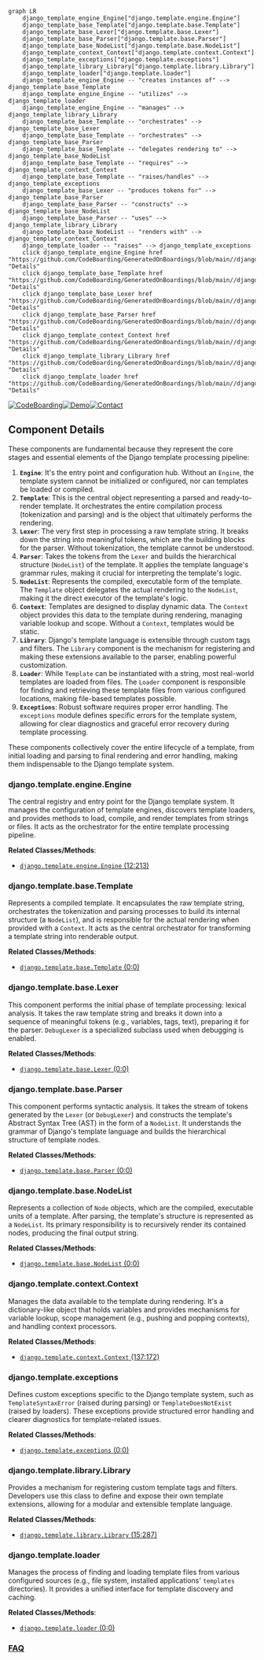 ```mermaid
graph LR
    django_template_engine_Engine["django.template.engine.Engine"]
    django_template_base_Template["django.template.base.Template"]
    django_template_base_Lexer["django.template.base.Lexer"]
    django_template_base_Parser["django.template.base.Parser"]
    django_template_base_NodeList["django.template.base.NodeList"]
    django_template_context_Context["django.template.context.Context"]
    django_template_exceptions["django.template.exceptions"]
    django_template_library_Library["django.template.library.Library"]
    django_template_loader["django.template.loader"]
    django_template_engine_Engine -- "creates instances of" --> django_template_base_Template
    django_template_engine_Engine -- "utilizes" --> django_template_loader
    django_template_engine_Engine -- "manages" --> django_template_library_Library
    django_template_base_Template -- "orchestrates" --> django_template_base_Lexer
    django_template_base_Template -- "orchestrates" --> django_template_base_Parser
    django_template_base_Template -- "delegates rendering to" --> django_template_base_NodeList
    django_template_base_Template -- "requires" --> django_template_context_Context
    django_template_base_Template -- "raises/handles" --> django_template_exceptions
    django_template_base_Lexer -- "produces tokens for" --> django_template_base_Parser
    django_template_base_Parser -- "constructs" --> django_template_base_NodeList
    django_template_base_Parser -- "uses" --> django_template_library_Library
    django_template_base_NodeList -- "renders with" --> django_template_context_Context
    django_template_loader -- "raises" --> django_template_exceptions
    click django_template_engine_Engine href "https://github.com/CodeBoarding/GeneratedOnBoardings/blob/main//django/django_template_engine_Engine.md" "Details"
    click django_template_base_Template href "https://github.com/CodeBoarding/GeneratedOnBoardings/blob/main//django/django_template_base_Template.md" "Details"
    click django_template_base_Lexer href "https://github.com/CodeBoarding/GeneratedOnBoardings/blob/main//django/django_template_base_Lexer.md" "Details"
    click django_template_base_Parser href "https://github.com/CodeBoarding/GeneratedOnBoardings/blob/main//django/django_template_base_Parser.md" "Details"
    click django_template_context_Context href "https://github.com/CodeBoarding/GeneratedOnBoardings/blob/main//django/django_template_context_Context.md" "Details"
    click django_template_library_Library href "https://github.com/CodeBoarding/GeneratedOnBoardings/blob/main//django/django_template_library_Library.md" "Details"
    click django_template_loader href "https://github.com/CodeBoarding/GeneratedOnBoardings/blob/main//django/django_template_loader.md" "Details"
```
[![CodeBoarding](https://img.shields.io/badge/Generated%20by-CodeBoarding-9cf?style=flat-square)](https://github.com/CodeBoarding/GeneratedOnBoardings)[![Demo](https://img.shields.io/badge/Try%20our-Demo-blue?style=flat-square)](https://www.codeboarding.org/demo)[![Contact](https://img.shields.io/badge/Contact%20us%20-%20contact@codeboarding.org-lightgrey?style=flat-square)](mailto:contact@codeboarding.org)

## Component Details

These components are fundamental because they represent the core stages and essential elements of the Django template processing pipeline:

1.  **`Engine`**: It's the entry point and configuration hub. Without an `Engine`, the template system cannot be initialized or configured, nor can templates be loaded or compiled.
2.  **`Template`**: This is the central object representing a parsed and ready-to-render template. It orchestrates the entire compilation process (tokenization and parsing) and is the object that ultimately performs the rendering.
3.  **`Lexer`**: The very first step in processing a raw template string. It breaks down the string into meaningful tokens, which are the building blocks for the parser. Without tokenization, the template cannot be understood.
4.  **`Parser`**: Takes the tokens from the `Lexer` and builds the hierarchical structure (`NodeList`) of the template. It applies the template language's grammar rules, making it crucial for interpreting the template's logic.
5.  **`NodeList`**: Represents the compiled, executable form of the template. The `Template` object delegates the actual rendering to the `NodeList`, making it the direct executor of the template's logic.
6.  **`Context`**: Templates are designed to display dynamic data. The `Context` object provides this data to the template during rendering, managing variable lookup and scope. Without a `Context`, templates would be static.
7.  **`Library`**: Django's template language is extensible through custom tags and filters. The `Library` component is the mechanism for registering and making these extensions available to the parser, enabling powerful customization.
8.  **`Loader`**: While `Template` can be instantiated with a string, most real-world templates are loaded from files. The `Loader` component is responsible for finding and retrieving these template files from various configured locations, making file-based templates possible.
9.  **`Exceptions`**: Robust software requires proper error handling. The `exceptions` module defines specific errors for the template system, allowing for clear diagnostics and graceful error recovery during template processing.

These components collectively cover the entire lifecycle of a template, from initial loading and parsing to final rendering and error handling, making them indispensable to the Django template system.

### django.template.engine.Engine
The central registry and entry point for the Django template system. It manages the configuration of template engines, discovers template loaders, and provides methods to load, compile, and render templates from strings or files. It acts as the orchestrator for the entire template processing pipeline.


**Related Classes/Methods**:

- <a href="https://github.com/django/django/blob/master/django/template/engine.py#L12-L213" target="_blank" rel="noopener noreferrer">`django.template.engine.Engine` (12:213)</a>


### django.template.base.Template
Represents a compiled template. It encapsulates the raw template string, orchestrates the tokenization and parsing processes to build its internal structure (a `NodeList`), and is responsible for the actual rendering when provided with a `Context`. It acts as the central orchestrator for transforming a template string into renderable output.


**Related Classes/Methods**:

- <a href="https://github.com/django/django/blob/master/django/template/base.py#L0-L0" target="_blank" rel="noopener noreferrer">`django.template.base.Template` (0:0)</a>


### django.template.base.Lexer
This component performs the initial phase of template processing: lexical analysis. It takes the raw template string and breaks it down into a sequence of meaningful tokens (e.g., variables, tags, text), preparing it for the parser. `DebugLexer` is a specialized subclass used when debugging is enabled.


**Related Classes/Methods**:

- <a href="https://github.com/django/django/blob/master/django/template/base.py#L0-L0" target="_blank" rel="noopener noreferrer">`django.template.base.Lexer` (0:0)</a>


### django.template.base.Parser
This component performs syntactic analysis. It takes the stream of tokens generated by the `Lexer` (or `DebugLexer`) and constructs the template's Abstract Syntax Tree (AST) in the form of a `NodeList`. It understands the grammar of Django's template language and builds the hierarchical structure of template nodes.


**Related Classes/Methods**:

- <a href="https://github.com/django/django/blob/master/django/template/base.py#L0-L0" target="_blank" rel="noopener noreferrer">`django.template.base.Parser` (0:0)</a>


### django.template.base.NodeList
Represents a collection of `Node` objects, which are the compiled, executable units of a template. After parsing, the template's structure is represented as a `NodeList`. Its primary responsibility is to recursively render its contained nodes, producing the final output string.


**Related Classes/Methods**:

- <a href="https://github.com/django/django/blob/master/django/template/base.py#L0-L0" target="_blank" rel="noopener noreferrer">`django.template.base.NodeList` (0:0)</a>


### django.template.context.Context
Manages the data available to the template during rendering. It's a dictionary-like object that holds variables and provides mechanisms for variable lookup, scope management (e.g., pushing and popping contexts), and handling context processors.


**Related Classes/Methods**:

- <a href="https://github.com/django/django/blob/master/django/template/context.py#L137-L172" target="_blank" rel="noopener noreferrer">`django.template.context.Context` (137:172)</a>


### django.template.exceptions
Defines custom exceptions specific to the Django template system, such as `TemplateSyntaxError` (raised during parsing) or `TemplateDoesNotExist` (raised by loaders). These exceptions provide structured error handling and clearer diagnostics for template-related issues.


**Related Classes/Methods**:

- <a href="https://github.com/django/django/blob/master/django/template/exceptions.py#L0-L0" target="_blank" rel="noopener noreferrer">`django.template.exceptions` (0:0)</a>


### django.template.library.Library
Provides a mechanism for registering custom template tags and filters. Developers use this class to define and expose their own template extensions, allowing for a modular and extensible template language.


**Related Classes/Methods**:

- <a href="https://github.com/django/django/blob/master/django/template/library.py#L15-L287" target="_blank" rel="noopener noreferrer">`django.template.library.Library` (15:287)</a>


### django.template.loader
Manages the process of finding and loading template files from various configured sources (e.g., file system, installed applications' `templates` directories). It provides a unified interface for template discovery and caching.


**Related Classes/Methods**:

- <a href="https://github.com/django/django/blob/master/django/template/loader.py#L0-L0" target="_blank" rel="noopener noreferrer">`django.template.loader` (0:0)</a>




### [FAQ](https://github.com/CodeBoarding/GeneratedOnBoardings/tree/main?tab=readme-ov-file#faq)